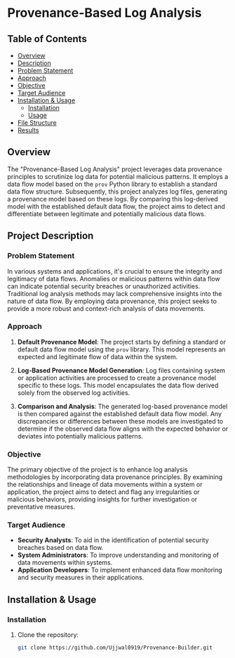 # Provenance-Based Log Analysis

## Table of Contents

- [Overview](#overview)
- [Description](#project-description)
- [Problem Statement](#problem-statement)
- [Approach](#approach)
- [Objective](#objective)
- [Target Audience](#target-audience)
- [Installation & Usage](#installation--usage)
  - [Installation](#installation)
  - [Usage](#usage)
- [File Structure](#file-structure)
- [Results](#results)

## Overview

The "Provenance-Based Log Analysis" project leverages data provenance principles to scrutinize log data for potential malicious patterns. It employs a data flow model based on the `prov` Python library to establish a standard data flow structure. Subsequently, this project analyzes log files, generating a provenance model based on these logs. By comparing this log-derived model with the established default data flow, the project aims to detect and differentiate between legitimate and potentially malicious data flows.

## Project Description

### Problem Statement

In various systems and applications, it's crucial to ensure the integrity and legitimacy of data flows. Anomalies or malicious patterns within data flow can indicate potential security breaches or unauthorized activities. Traditional log analysis methods may lack comprehensive insights into the nature of data flow. By employing data provenance, this project seeks to provide a more robust and context-rich analysis of data movements.

### Approach

1. **Default Provenance Model**: The project starts by defining a standard or default data flow model using the `prov` library. This model represents an expected and legitimate flow of data within the system.

2. **Log-Based Provenance Model Generation**: Log files containing system or application activities are processed to create a provenance model specific to these logs. This model encapsulates the data flow derived solely from the observed log activities.

3. **Comparison and Analysis**: The generated log-based provenance model is then compared against the established default data flow model. Any discrepancies or differences between these models are investigated to determine if the observed data flow aligns with the expected behavior or deviates into potentially malicious patterns.

### Objective

The primary objective of the project is to enhance log analysis methodologies by incorporating data provenance principles. By examining the relationships and lineage of data movements within a system or application, the project aims to detect and flag any irregularities or malicious behaviors, providing insights for further investigation or preventative measures.

### Target Audience

- **Security Analysts**: To aid in the identification of potential security breaches based on data flow.
- **System Administrators**: To improve understanding and monitoring of data movements within systems.
- **Application Developers**: To implement enhanced data flow monitoring and security measures in their applications.

## Installation & Usage

### Installation

1. Clone the repository:

   ```bash
   git clone https://github.com/Ujjwal0919/Provenance-Builder.git
